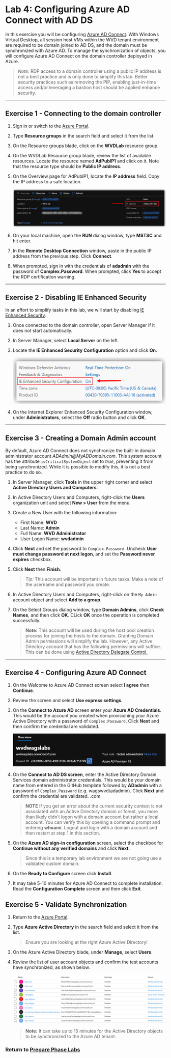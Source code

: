 # Lab 4: Configuring Azure AD Connect with AD DS

In this exercise you will be configuring [Azure AD Connect](https://docs.microsoft.com/en-us/azure/active-directory/hybrid/whatis-azure-ad-connect). With Windows Virtual Desktop, all session host VMs within the WVD tenant environment are required to be domain joined to AD DS, and the domain must be synchronized with Azure AD. To manage the synchronization of objects, you will configure Azure AD Connect on the domain controller deployed in Azure.

> *Note:* RDP access to a domain controller using a public IP address is not a best practice and is only done to simplify this lab. Better security practices such as removing the PIP, enabling just-in-time access and/or leveraging a bastion host should be applied enhance security.

---

## Exercise 1 - Connecting to the domain controller

1. Sign in or switch to the [Azure Portal](https://portal.azure.com/).

2. Type **Resource groups** in the search field and select it from the list.

3. On the Resource groups blade, click on the **WVDLab** resource group.

4. On the WVDLab Resource group blade, review the list of available resources. Locate the resource named **AdPubIP1** and click on it. Note that the resource type should be **Public IP address**.

5. On the Overview page for AdPubIP1, locate the **IP address** field. Copy the IP address to a safe location.

   ![PreReqs-Ex04000.png](../attachments/PreReqs-Ex04000-4449308a-6098-4445-8bb7-a20c54dae18e.png)

6. On your local machine, open the **RUN** dialog window, type **MSTSC** and hit enter.

7. In the **Remote Desktop Connection** window, paste in the public IP address from the previous step. Click **Connect**.

8. When prompted, sign in with the credentials of **adadmin** with the password of **Complex.Password**. When prompted, click **Yes** to accept the RDP certification warning.

---

## Exercise 2 - Disabling IE Enhanced Security

In an effort to simplify tasks in this lab, we will start by disabling [IE Enhanced Security](https://docs.microsoft.com/en-us/windows-hardware/customize/desktop/unattend/microsoft-windows-ie-esc).

1. Once connected to the domain controller, open Server Manager if it does not start automatically.

2. In Server Manager, select **Local Server** on the left.

3. Locate the **IE Enhanced Security Configuration** option and click **On**.

   ![PreReqs-Ex04001.png](../attachments/PreReqs-Ex04001-60859cbe-bd9f-4207-9fee-fe148d72f832.png)
  
4. On the Internet Explorer Enhanced Security Configuration window, under **Administrators**, select the **Off** radio button and click **OK**.

---

## Exercise 3 - Creating a Domain Admin account

By default, Azure AD Connect does not synchronize the built-in domain administrator account *ADAdmin\@MyADDomain.com*. This system account has the attribute `isCriticalSystemObject` set to *true*, preventing it from being synchronized. While it is possible to modify this, it is not a best practice to do so.

1. In Server Manager, click **Tools** in the upper right corner and select **Active Directory Users and Computers**.

2. In Active Directory Users and Computers, right-click the **Users** organization unit and select **New > User** from the menu.

3. Create a New User with the following information:
    * First Name: **WVD**
    * Last Name: **Admin**
    * Full Name: **WVD Administrator**
    * User Logon Name: **wvdadmin**
4. Click **Next** and set the password to `Complex.Password`. Uncheck **User must change password at next logon**, and set the **Password never expires** checkbox.
5. Click **Next** then **Finish**.

   > *Tip:* This account will be important in future tasks. Make a note of the username and password you create.

6. In Active Directory Users and Computers, right-click on the `My Admin` account object and select **Add to a group**.

7. On the Select Groups dialog window, type **Domain Admins**, click **Check Names**, and then click **OK**.  CLick **OK** once the operation is completed successfully.

   > **Note:** This account will be used during the host pool creation process for joining the hosts to the domain. Granting Domain Admin permissions will simplify the lab. However, any Active Directory account that has the following permissions will suffice. This can be done using [Active Directory Delegate Control.](https://danielengberg.com/domain-join-permissions-delegate-active-directory/)

 ---

## Exercise 4 - Configuring Azure AD Connect

1. On the Welcome to Azure AD Connect screen select **I agree** then **Continue**.
2. Review the screen and select **Use express settings**.
3. On the **Connect to Azure AD** screen enter your **Azure AD Credentials**.  This would be the account you created when provisioning your Azure Active Directory with a password of `Complex.Password`.  Click **Next** and then confirm the credential are validated.

   ![AzureADInfo](../attachments/AzureADInfo.PNG)

4. On the **Connect to AD DS screen**, enter the Active Directory Domain Services domain administrator credentials. This would be your domain name from entered in the GitHub template followed by **ADadmin** with a password of `Complex.Password` (e.g. wagswvd\adadmin). Click **Next** and confirm the credential are validated.  .com

    > **NOTE** If you get an error about the current security context is not associated with an Active Directory domain or forest, you more than likely didn’t logon with a domain account but rather a local account.  You can verify this by opening a command prompt and entering **whoami**.  Logout and login with a domain account and then restart at step 1 in this section.
5. On the **Azure AD sign-in configuration** screen, select the checkbox for **Continue without any verified domains** and click **Next**.

    > Since this is a temporary lab environment we are not going use a validated custom domain.
6. On the **Ready to Configure** screen click **Install**.
7. It may take 5-10 minutes for Azure AD Connect to complete installation. Read the **Configuration Complete** screen and then click **Exit**.

## Exercise 5 - Validate Synchronization

1. Return to the [Azure Portal](https://portal.azure.com/).
2. Type **Azure Active Directory** in the search field and select it from the list.
   >Ensure you are looking at the right Azure Active Directory!
3. On the Azure Active Directory blade, under **Manage**, select **Users**.
4. Review the list of user account objects and confirm the test accounts have synchronized, as shown below.

    ![PostSyncUsers](../attachments/PostSyncUsers.PNG)

    > **Note:** It can take up to 15 minutes for the Active Directory objects to be synchronized to the Azure AD tenant.

### Return to [Prepare Phase Labs](prepare.md)
